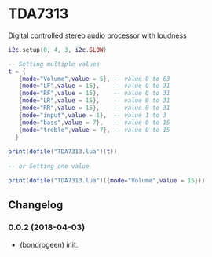 # TDA7313

Digital controlled stereo audio processor with loudness


```lua   
i2c.setup(0, 4, 3, i2c.SLOW)

-- Setting multiple values
t = {
   {mode="Volume",value = 5}, -- value 0 to 63
   {mode="LF",value = 15},    -- value 0 to 31
   {mode="RF",value = 15},    -- value 0 to 31
   {mode="LR",value = 15},    -- value 0 to 31
   {mode="RR",value = 15},    -- value 0 to 31
   {mode="input",value = 1},  -- value 1 to 3
   {mode="bass",value = 7},   -- value 0 to 15
   {mode="treble",value = 7}, -- value 0 to 15
  }
  
print(dofile("TDA7313.lua")(t))
   
-- or Setting one value

print(dofile("TDA7313.lua")({mode="Volume",value = 15}))

```

## Changelog

### 0.0.2 (2018-04-03)
* (bondrogeen) init.